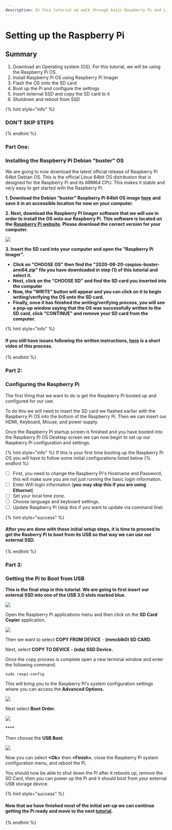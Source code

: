 ```yaml
---
description: In this tutorial we walk through basic Raspberry Pi and Linux Set Up
---
```


# Setting up the Raspberry Pi

## Summary <a id="h.vrhvb96nxxe9"></a>

1. Download an Operating system \(OS\). For this tutorial, we will be using the Raspberry Pi OS.
2. Install Raspberry Pi OS using Raspberry Pi Imager
3. Flash the OS onto the SD card
4. Boot up the Pi and configure the settings
5. Insert external SSD and copy the SD card to it
6. Shutdown and reboot from SSD



{% hint style="info" %}
### DON’T SKIP STEPS
{% endhint %}

### **Part One:**

### Installing the Raspberry Pi Debian "buster" OS <a id="h.lpv6ciisjqp3"></a>

We are going to now download the latest official release of Raspberry Pi 64bit Debian OS. This is the official Linux 64bit OS distribution that is designed for the Raspberry Pi and its ARM64 CPU. This makes it stable and very easy to get started with the Raspberry Pi.

**1. Download the Debian “buster” Raspberry Pi 64bit OS image** [**here**](https://downloads.raspberrypi.org/raspios_arm64/images/raspios_arm64-2020-08-24/2020-08-20-raspios-buster-arm64.zip) **and save it in an accessible location for now on your computer.**


**2. Next, download the Raspberry Pi Imager software that we will use in order to install the OS onto our  Raspberry Pi. This software is located on the** [**Raspberry Pi website**](https://www.raspberrypi.org/software/)**. Please download the correct version for your computer.**

![](../../.gitbook/assets/screen-shot-2021-03-12-at-5.36.30-pm.png)

 **3. Insert the SD card into your computer and open the "Raspberry Pi Imager".**

*  **Click on "CHOOSE OS"  then find the "2020-08-20-raspios-buster-arm64.zip" file you have downloaded in step \(1\) of this tutorial and select it.**
* **Next, click on the "CHOOSE SD" and find the SD card you inserted into the computer**
* **Now, the "WRITE" button will appear and you can click on it to begin writing/verifying the OS onto the SD card.**
* **Finally, once it has finished the writing/verifying process, you will see a pop-up window saying that the OS was successfully written to the SD card, click "CONTINUE" and remove your SD card from the computer.**

{% hint style="info" %}
#### **If you still have issues following the written instructions,** [**here**](https://www.youtube.com/watch?v=J024soVgEeM) **is a short video of this process.**
{% endhint %}

### Part 2:

### Configuring the Raspberry Pi

The first thing that we want to do is get the Raspberry Pi booted up and configured for our use.

To do this we will need to insert the SD card we flashed earlier with the Raspberry Pi OS into the bottom of the Raspberry Pi. Then we can insert our HDMI, Keyboard, Mouse, and power supply.

Once the Raspberry Pi startup screen is finished and you have booted into the Raspberry Pi OS Desktop screen we can now begin to set up our Raspberry Pi configuration and settings.

{% hint style="info" %}
If this is your first time booting up the Raspberry Pi OS you will have to follow some initial configurations listed below
{% endhint %}

* [ ] First, you need to change the Raspberry Pi's Hostname and Password, this will make sure you are not just running the basic login information.
* [ ] Enter Wifi login information \(**you** **may** **skip this if you are using Ethernet**\)
* [ ] Set your local time zone.
* [ ] Choose language and keyboard settings.
* [ ] Update Raspberry Pi \(skip this if you want to update via command line\)

{% hint style="success" %}
#### After you are done with these initial setup steps, it is time to proceed to get the Rasberry Pi to boot from its USB so that way we can use our external SSD.
{% endhint %}

### Part 3:

### Getting the Pi to Boot from USB

**This is the final step in this tutorial. We are going to first insert our external SSD into one of the USB 3.0 slots marked blue.**

![](../../.gitbook/assets/pi4.jpeg)

Open the Raspberry Pi applications menu and then click on the **SD Card Copier** application.

![](../../.gitbook/assets/screen-shot-2021-03-29-at-9.11.39-pm.png)

Then we want to select **COPY FROM DEVICE** - **\(mmcblk0\) SD CARD.**

Next, select **COPY TO DEVICE - \(sda\) SSD Device.**

Once the copy process is complete open a new terminal window and enter the following command.

```text
sudo raspi-config
```

This will bring you to the Raspberry Pi's system configuration settings where you can access the **Advanced Options.**

![](../../.gitbook/assets/screen-shot-2021-03-29-at-10.13.19-pm.png)

Next select **Boot Order.**

![](../../.gitbook/assets/screen-shot-2021-03-29-at-10.13.40-pm.png)

\*\*\*\*

Then choose the **USB Boot**.

![](../../.gitbook/assets/screen-shot-2021-03-29-at-10.14.05-pm.png)

Now you can select **&lt;Ok&gt;** then **&lt;Finish&gt;**, close the Raspberry Pi system configuration menu, and reboot the Pi.

You should now be able to shut down the Pi after it reboots up, remove the SD Card, then you can power up the Pi and it should boot from your external USB storage device.

{% hint style="success" %}
#### Now that we have finished most of the initial set-up we can continue getting the Pi ready and move to the next [tutorial](tutorial-2-relaynode.md).
{% endhint %}

#### 



